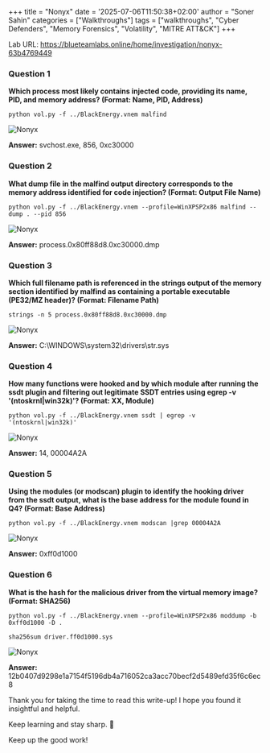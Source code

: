 +++
title = "Nonyx"
date = '2025-07-06T11:50:38+02:00'
author = "Soner Sahin"
categories = ["Walkthroughs"]
tags = ["walkthroughs", "Cyber Defenders", "Memory Forensics", "Volatility", "MITRE ATT&CK"]
+++



Lab URL: https://blueteamlabs.online/home/investigation/nonyx-63b4769449

### **Question 1**

**Which process most likely contains injected code, providing its name, PID, and memory address? (Format: Name, PID, Address)** 

```
python vol.py -f ../BlackEnergy.vnem malfind
```

![Nonyx](/images/Walkthroughs/Nonyx/1.png)

**Answer:** svchost.exe, 856, 0xc30000

### **Question 2**

**What dump file in the malfind output directory corresponds to the memory address identified for code injection? (Format: Output File Name)**

```
python vol.py -f ../BlackEnergy.vnem --profile=WinXPSP2x86 malfind --dump . --pid 856
```

![Nonyx](/images/Walkthroughs/Nonyx/2.png)

**Answer:** process.0x80ff88d8.0xc30000.dmp

### **Question 3**

**Which full filename path is referenced in the strings output of the memory section identified by malfind as containing a portable executable (PE32/MZ header)? (Format: Filename Path)** 

```
strings -n 5 process.0x80ff88d8.0xc30000.dmp
```

![Nonyx](/images/Walkthroughs/Nonyx/3.png)

**Answer:** C:\WINDOWS\system32\drivers\str.sys

### **Question 4**

**How many functions were hooked and by which module after running the ssdt plugin and filtering out legitimate SSDT entries using egrep -v '(ntoskrnl|win32k)'? (Format: XX, Module)** 

```
python vol.py -f ../BlackEnergy.vnem ssdt | egrep -v '(ntoskrnl|win32k)'
```

![Nonyx](/images/Walkthroughs/Nonyx/4.png)

**Answer:** 14, 00004A2A

### **Question 5**

**Using the modules (or modscan) plugin to identify the hooking driver from the ssdt output, what is the base address for the module found in Q4? (Format: Base Address)** 


```
python vol.py -f ../BlackEnergy.vnem modscan |grep 00004A2A
```

![Nonyx](/images/Walkthroughs/Nonyx/5.png)

**Answer:** 0xff0d1000

### **Question 6**

**What is the hash for the malicious driver from the virtual memory image? (Format: SHA256)** 

```
python vol.py -f ../BlackEnergy.vnem --profile=WinXPSP2x86 moddump -b 0xff0d1000 -D .

sha256sum driver.ff0d1000.sys
```

![Nonyx](/images/Walkthroughs/Nonyx/6.png)

**Answer:** 12b0407d9298e1a7154f5196db4a716052ca3acc70becf2d5489efd35f6c6ec8


Thank you for taking the time to read this write-up! I hope you found it insightful and helpful.

Keep learning and stay sharp. 👊

Keep up the good work!








